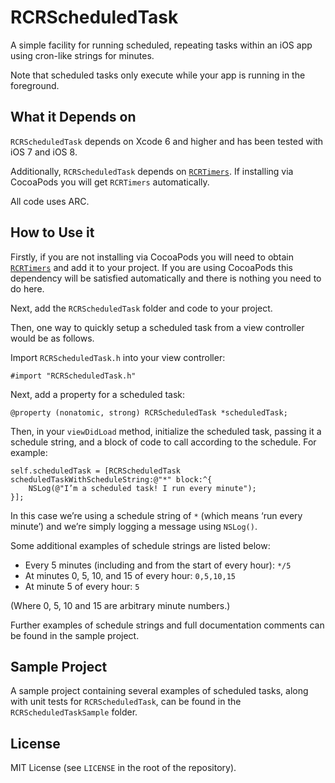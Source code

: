RCRScheduledTask
================

A simple facility for running scheduled, repeating tasks within an iOS app using cron-like strings for minutes.

Note that scheduled tasks only execute while your app is running in the foreground.

## What it Depends on

`RCRScheduledTask` depends on Xcode 6 and higher and has been tested with iOS 7 and iOS 8.

Additionally, `RCRScheduledTask` depends on [`RCRTimers`](https://github.com/robinsonrc/RCRTimers). If installing via CocoaPods you will get `RCRTimers` automatically.

All code uses ARC.

## How to Use it

Firstly, if you are not installing via CocoaPods you will need to obtain [`RCRTimers`](https://github.com/robinsonrc/RCRTimers) and add it to your project. If you are using CocoaPods this dependency will be satisfied automatically and there is nothing you need to do here.

Next, add the `RCRScheduledTask` folder and code to your project.

Then, one way to quickly setup a scheduled task from a view controller would be as follows.

Import `RCRScheduledTask.h` into your view controller:

```objc
#import "RCRScheduledTask.h"
```

Next, add a property for a scheduled task:

```objc
@property (nonatomic, strong) RCRScheduledTask *scheduledTask;
```

Then, in your `viewDidLoad` method, initialize the scheduled task, passing it a schedule string, and a block of code to call according to the schedule. For example:

```objc
self.scheduledTask = [RCRScheduledTask scheduledTaskWithScheduleString:@"*" block:^{
    NSLog(@"I’m a scheduled task! I run every minute");
}];
```

In this case we’re using a schedule string of `*` (which means ‘run every minute’) and we’re simply logging a message using `NSLog()`.

Some additional examples of schedule strings are listed below:

- Every 5 minutes (including and from the start of every hour): `*/5`
- At minutes 0, 5, 10, and 15 of every hour: `0,5,10,15`
- At minute 5 of every hour: `5`

(Where 0, 5, 10 and 15 are arbitrary minute numbers.)

Further examples of schedule strings and full documentation comments can be found in the sample project.

## Sample Project

A sample project containing several examples of scheduled tasks, along with unit tests for `RCRScheduledTask`, can be found in the `RCRScheduledTaskSample` folder.

## License

MIT License (see `LICENSE` in the root of the repository).
